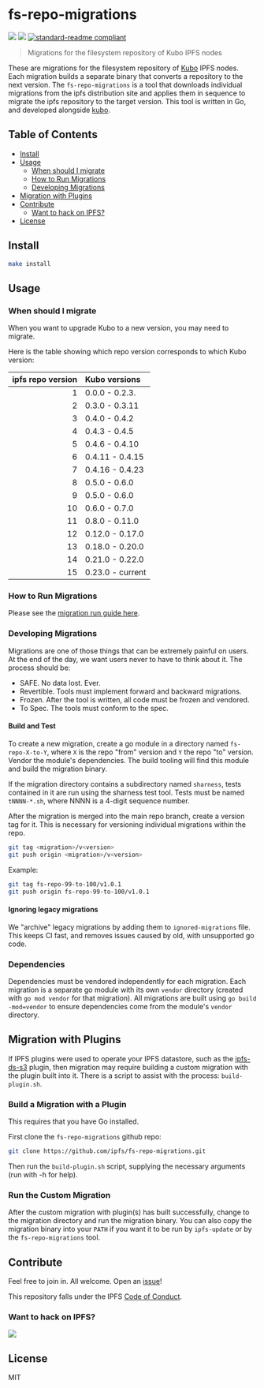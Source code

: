 # fs-repo-migrations

[![](https://img.shields.io/badge/made%20by-Protocol%20Labs-blue.svg?style=flat-square)](https://protocol.ai)
[![](https://img.shields.io/badge/project-IPFS-blue.svg?style=flat-square)](https://ipfs.tech/)
[![standard-readme compliant](https://img.shields.io/badge/standard--readme-OK-green.svg?style=flat-square)](https://github.com/RichardLitt/standard-readme)

> Migrations for the filesystem repository of Kubo IPFS nodes

These are migrations for the filesystem repository of [Kubo](https://github.com/ipfs/kubo) IPFS nodes. Each migration builds a separate binary that converts a repository to the next version.  The `fs-repo-migrations` is a tool that downloads individual migrations from the ipfs distribution site and applies them in sequence to migrate the ipfs repository to the target version.  This tool is written in Go, and developed alongside [kubo](https://github.com/ipfs/kubo).

## Table of Contents

- [Install](#install)
- [Usage](#usage)
  - [When should I migrate](#when-should-i-migrate)
  - [How to Run Migrations](#how-to-run-migrations)
  - [Developing Migrations](#developing-migrations)
- [Migration with Plugins](#migration-with-plugins)
- [Contribute](#contribute)
  - [Want to hack on IPFS?](#want-to-hack-on-ipfs)
- [License](#license)

## Install

```sh
make install
```

## Usage

### When should I migrate

When you want to upgrade Kubo to a new version, you may need to migrate.

Here is the table showing which repo version corresponds to which Kubo version:

| ipfs repo version | Kubo versions    |
| ----------------: | :--------------- |
|                 1 | 0.0.0 - 0.2.3.   |
|                 2 | 0.3.0 - 0.3.11   |
|                 3 | 0.4.0 - 0.4.2    |
|                 4 | 0.4.3 - 0.4.5    |
|                 5 | 0.4.6 - 0.4.10   |
|                 6 | 0.4.11 - 0.4.15  |
|                 7 | 0.4.16 - 0.4.23  |
|                 8 | 0.5.0 - 0.6.0    |
|                 9 | 0.5.0 - 0.6.0    |
|                10 | 0.6.0 - 0.7.0    |
|                11 | 0.8.0 - 0.11.0   |
|                12 | 0.12.0 - 0.17.0  |
|                13 | 0.18.0 - 0.20.0  |
|                14 | 0.21.0 - 0.22.0  |
|                15 | 0.23.0 - current |

### How to Run Migrations

Please see the [migration run guide here](run.md).

### Developing Migrations

Migrations are one of those things that can be extremely painful on users. At the end of the day, we want users never to have to think about it. The process should be:

- SAFE. No data lost. Ever.
- Revertible. Tools must implement forward and backward migrations.
- Frozen. After the tool is written, all code must be frozen and vendored.
- To Spec. The tools must conform to the spec.

#### Build and Test

To create a new migration, create a go module in a directory named `fs-repo-X-to-Y`, where `X` is the repo "from" version and `Y` the repo "to" version.  Vendor the module's dependencies. The build tooling will find this module and build the migration binary.

If the migration directory contains a subdirectory named `sharness`, tests contained in it are run using the sharness test tool. Tests must be named `tNNNN-*.sh`, where NNNN is a 4-digit sequence number.

After the migration is merged into the main repo branch, create a version tag for it.  This is necessary for versioning individual migrations within the repo.
```sh
git tag <migration>/v<version>
git push origin <migration>/v<version>
```

Example:
```sh
git tag fs-repo-99-to-100/v1.0.1
git push origin fs-repo-99-to-100/v1.0.1
```

#### Ignoring legacy migrations

We "archive" legacy migrations by adding them to `ignored-migrations` file.
This keeps CI fast, and removes issues caused by old, with unsupported go code.

### Dependencies

Dependencies must be vendored independently for each migration. Each migration is a separate go module with its own `vendor` directory (created with `go mod vendor` for that migration).  All migrations are built using `go build -mod=vendor` to ensure dependencies come from the module's `vendor` directory.

## Migration with Plugins
If IPFS plugins were used to operate your IPFS datastore, such as the [ipfs-ds-s3](https://github.com/ipfs/go-ds-s3) plugin, then migration may require building a custom migration with the plugin built into it.  There is a script to assist with the process: `build-plugin.sh`.

### Build a Migration with a Plugin
This requires that you have Go installed.

First clone the `fs-repo-migrations` github repo:
```sh
git clone https://github.com/ipfs/fs-repo-migrations.git
```

Then run the `build-plugin.sh` script, supplying the necessary arguments (run with -h for help).

### Run the Custom Migration
After the custom migration with plugin(s) has built successfully, change to the migration directory and run the migration binary.  You can also copy the migration binary into your `PATH` if you want it to be run by `ipfs-update` or by the `fs-repo-migrations` tool.

## Contribute

Feel free to join in. All welcome. Open an [issue](https://github.com/ipfs/fs-repo-migrations/issues)!

This repository falls under the IPFS [Code of Conduct](https://github.com/ipfs/community/blob/master/code-of-conduct.md).

### Want to hack on IPFS?

[![](https://cdn.rawgit.com/jbenet/contribute-ipfs-gif/master/img/contribute.gif)](https://github.com/ipfs/community/blob/master/CONTRIBUTING.md)

## License

MIT
